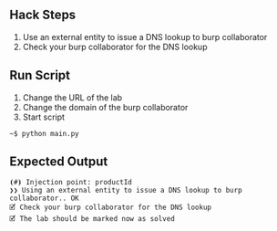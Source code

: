 ## Hack Steps

1. Use an external entity to issue a DNS lookup to burp collaborator
2. Check your burp collaborator for the DNS lookup

## Run Script

1. Change the URL of the lab
2. Change the domain of the burp collaborator
3. Start script

```
~$ python main.py
```

## Expected Output

```
⦗#⦘ Injection point: productId
❯❯ Using an external entity to issue a DNS lookup to burp collaborator.. OK
🗹 Check your burp collaborator for the DNS lookup
🗹 The lab should be marked now as solved
```
